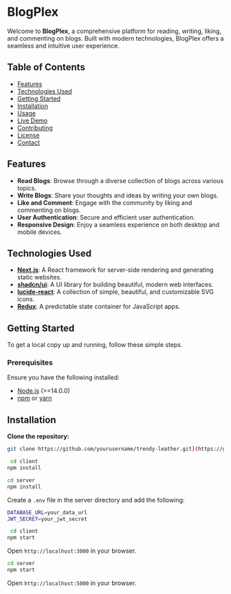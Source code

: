 # BlogPlex

Welcome to **BlogPlex**, a comprehensive platform for reading, writing, liking, and commenting on blogs. Built with modern technologies, BlogPlex offers a seamless and intuitive user experience.

## Table of Contents

- [Features](#features)
- [Technologies Used](#technologies-used)
- [Getting Started](#getting-started)
- [Installation](#installation)
- [Usage](#usage)
- [Live Demo](#live-demo)
- [Contributing](#contributing)
- [License](#license)
- [Contact](#contact)

## Features

- **Read Blogs**: Browse through a diverse collection of blogs across various topics.
- **Write Blogs**: Share your thoughts and ideas by writing your own blogs.
- **Like and Comment**: Engage with the community by liking and commenting on blogs.
- **User Authentication**: Secure and efficient user authentication.
- **Responsive Design**: Enjoy a seamless experience on both desktop and mobile devices.

## Technologies Used

- **[Next.js](https://nextjs.org/)**: A React framework for server-side rendering and generating static websites.
- **[shadcn/ui](https://shadcn.dev/)**: A UI library for building beautiful, modern web interfaces.
- **[lucide-react](https://lucide.dev/docs/lucide-react)**: A collection of simple, beautiful, and customizable SVG icons.
- **[Redux](https://redux.js.org/)**: A predictable state container for JavaScript apps.

## Getting Started

To get a local copy up and running, follow these simple steps.

### Prerequisites

Ensure you have the following installed:

- [Node.js](https://nodejs.org/) (>=14.0.0)
- [npm](https://www.npmjs.com/) or [yarn](https://yarnpkg.com/)


## Installation


**Clone the repository:**
   ```sh
   git clone https://github.com/yourusername/trendy-leather.git](https://github.com/developerMasum/NextBlog-Full-Stack-Project
   ```

```bash
 cd client
npm install
```

   ```bash
 cd server
npm install
```

Create a ``.env`` file in the server directory and add the following:


```bash
DATABASE_URL=your_data_url
JWT_SECRET=your_jwt_secret
```
```bash
 cd client
npm start
```
Open ```http://localhost:3000``` in your browser.

   ```bash
cd server
npm start
```
Open ```http://localhost:5000``` in your browser.
